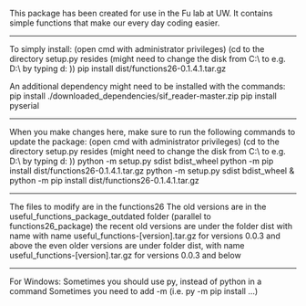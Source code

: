This package has been created for use in the Fu lab at UW. It contains simple functions that make our every day coding
easier.

_________________________________

To simply install:
    (open cmd with administrator privileges)
    (cd to the directory setup.py resides (might need to change the disk from C:\ to e.g. D:\ by typing d: ))
    pip install dist/functions26-0.1.4.1.tar.gz

An additional dependency might need to be installed with the commands:
    pip install ./downloaded_dependencies/sif_reader-master.zip
    pip install pyserial

_________________________________

When you make changes here, make sure to run the following commands to update the package:
    (open cmd with administrator privileges)
    (cd to the directory setup.py resides (might need to change the disk from C:\ to e.g. D:\ by typing d: ))
    python -m setup.py sdist bdist_wheel
    python -m pip install dist/functions26-0.1.4.1.tar.gz
    python -m setup.py sdist bdist_wheel & python -m pip install dist/functions26-0.1.4.1.tar.gz 
_________________________________

The files to modify are in the functions26
The old versions are in the useful_functions_package_outdated folder (parallel to functions26_package)
    the recent old versions are under the folder dist with name with name useful_functions-[version].tar.gz for versions 0.0.3 and above
    the even older versions are under folder dist, with name useful_functions-[version].tar.gz for versions 0.0.3 and below

_________________________________
For Windows:
	Sometimes you should use py, instead of python in a command
	Sometimes you need to add -m (i.e. py -m pip install ...)
